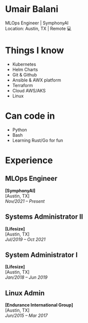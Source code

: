 # Umair Balani
MLOps Engineer | SymphonyAI<br>
Location: Austin, TX | Remote :computer:

# Things I know

- Kubernetes
- Helm Charts
- Git & Github
- Ansible & AWX platform 
- Terraform
- Cloud AWS/AKS
- Linux

# Can code in

- Python
- Bash
- Learning Rust/Go for fun

# Experience 

  
## MLOps Engineer
**[SymphonyAI]**  
[Austin, TX]  
*Nov/2021 – Present*

## Systems Administrator II
**[Lifesize]**  
[Austin, TX]  
*Jul/2019 – Oct 2021*

## System Administrator I
**[Lifesize]**  
[Austin, TX]  
*Jan/2018 – Jun 2019*

## Linux Admin
**[Endurance International Group]**  
[Austin, TX]  
*Jun/2015 – Mar 2017*
